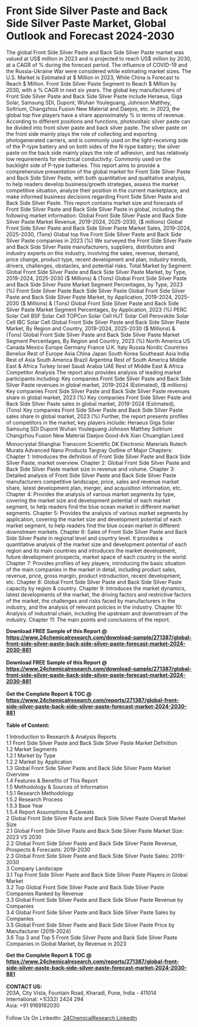 <h1>Front Side Silver Paste and Back Side Silver Paste Market, Global Outlook and Forecast 2024-2030</h1><p>The global Front Side Silver Paste and Back Side Silver Paste market was valued at US$ million in 2023 and is projected to reach US$ million by 2030, at a CAGR of % during the forecast period. The influence of COVID-19 and the Russia-Ukraine War were considered while estimating market sizes.
The U.S. Market is Estimated at $ Million in 2023, While China is Forecast to Reach $ Million.
Front Side Silver Paste Segment to Reach $ Million by 2030, with a % CAGR in next six years.
The global key manufacturers of Front Side Silver Paste and Back Side Silver Paste include Heraeus, Giga Solar, Samsung SDI, Dupont, Wuhan Youleguang, Johnson Matthey, Soltrium, Changzhou Fusion New Material and Daejoo, etc. in 2023, the global top five players have a share approximately % in terms of revenue.
According to different positions and functions, photovoltaic silver paste can be divided into front silver paste and back silver paste. The silver paste on the front side mainly plays the role of collecting and exporting photogenerated carriers, and is commonly used on the light-receiving side of the P-type battery and on both sides of the N-type battery; the silver paste on the back side mainly plays the role of adhesion, and has relatively low requirements for electrical conductivity. Commonly used on the backlight side of P-type batteries.
This report aims to provide a comprehensive presentation of the global market for Front Side Silver Paste and Back Side Silver Paste, with both quantitative and qualitative analysis, to help readers develop business/growth strategies, assess the market competitive situation, analyze their position in the current marketplace, and make informed business decisions regarding Front Side Silver Paste and Back Side Silver Paste. This report contains market size and forecasts of Front Side Silver Paste and Back Side Silver Paste in global, including the following market information:
Global Front Side Silver Paste and Back Side Silver Paste Market Revenue, 2019-2024, 2025-2030, ($ millions)
Global Front Side Silver Paste and Back Side Silver Paste Market Sales, 2019-2024, 2025-2030, (Tons)
Global top five Front Side Silver Paste and Back Side Silver Paste companies in 2023 (%)
We surveyed the Front Side Silver Paste and Back Side Silver Paste manufacturers, suppliers, distributors and industry experts on this industry, involving the sales, revenue, demand, price change, product type, recent development and plan, industry trends, drivers, challenges, obstacles, and potential risks.
Total Market by Segment:
Global Front Side Silver Paste and Back Side Silver Paste Market, by Type, 2019-2024, 2025-2030 ($ Millions) &amp; (Tons)
Global Front Side Silver Paste and Back Side Silver Paste Market Segment Percentages, by Type, 2023 (%)
    Front Side Silver Paste
    Back Side Silver Paste
Global Front Side Silver Paste and Back Side Silver Paste Market, by Application, 2019-2024, 2025-2030 ($ Millions) &amp; (Tons)
Global Front Side Silver Paste and Back Side Silver Paste Market Segment Percentages, by Application, 2023 (%)
    PERC Solar Cell
    BSF Solar Cell
    TOPCon Solar Cell
    HJT Solar Cell
    Perovskite Solar Cell
    IBC Solar Cell
Global Front Side Silver Paste and Back Side Silver Paste Market, By Region and Country, 2019-2024, 2025-2030 ($ Millions) &amp; (Tons)
Global Front Side Silver Paste and Back Side Silver Paste Market Segment Percentages, By Region and Country, 2023 (%)
    North America
        US
        Canada
        Mexico
    Europe
        Germany
        France
        U.K.
        Italy
        Russia
        Nordic Countries
        Benelux
        Rest of Europe
    Asia
        China
        Japan
        South Korea
        Southeast Asia
        India
        Rest of Asia
    South America
        Brazil
        Argentina
        Rest of South America
    Middle East &amp; Africa
        Turkey
        Israel
        Saudi Arabia
        UAE
        Rest of Middle East &amp; Africa
Competitor Analysis
The report also provides analysis of leading market participants including:
Key companies Front Side Silver Paste and Back Side Silver Paste revenues in global market, 2019-2024 (Estimated), ($ millions)
Key companies Front Side Silver Paste and Back Side Silver Paste revenues share in global market, 2023 (%)
Key companies Front Side Silver Paste and Back Side Silver Paste sales in global market, 2019-2024 (Estimated), (Tons)
Key companies Front Side Silver Paste and Back Side Silver Paste sales share in global market, 2023 (%)
Further, the report presents profiles of competitors in the market, key players include:
    Heraeus
    Giga Solar
    Samsung SDI
    Dupont
    Wuhan Youleguang
    Johnson Matthey
    Soltrium
    Changzhou Fusion New Material
    Daejoo
    Good-Ark
    Xian Chuanglian
    Leed
    Monocrystal
    Shanghai Transcom Scientific
    DK Electronic Materials
    Rutech
    Murata
    Advanced Nano Products
    Targray
Outline of Major Chapters:
Chapter 1: Introduces the definition of Front Side Silver Paste and Back Side Silver Paste, market overview.
Chapter 2: Global Front Side Silver Paste and Back Side Silver Paste market size in revenue and volume.
Chapter 3: Detailed analysis of Front Side Silver Paste and Back Side Silver Paste manufacturers competitive landscape, price, sales and revenue market share, latest development plan, merger, and acquisition information, etc.
Chapter 4: Provides the analysis of various market segments by type, covering the market size and development potential of each market segment, to help readers find the blue ocean market in different market segments.
Chapter 5: Provides the analysis of various market segments by application, covering the market size and development potential of each market segment, to help readers find the blue ocean market in different downstream markets.
Chapter 6: Sales of Front Side Silver Paste and Back Side Silver Paste in regional level and country level. It provides a quantitative analysis of the market size and development potential of each region and its main countries and introduces the market development, future development prospects, market space of each country in the world.
Chapter 7: Provides profiles of key players, introducing the basic situation of the main companies in the market in detail, including product sales, revenue, price, gross margin, product introduction, recent development, etc.
Chapter 8: Global Front Side Silver Paste and Back Side Silver Paste capacity by region &amp; country.
Chapter 9: Introduces the market dynamics, latest developments of the market, the driving factors and restrictive factors of the market, the challenges and risks faced by manufacturers in the industry, and the analysis of relevant policies in the industry.
Chapter 10: Analysis of industrial chain, including the upstream and downstream of the industry.
Chapter 11: The main points and conclusions of the report.
</p><div><b>Download FREE Sample of this Report @ 
            <a href="https://www.24chemicalresearch.com/download-sample/271387/global-front-side-silver-paste-back-side-silver-paste-forecast-market-2024-2030-881">
            https://www.24chemicalresearch.com/download-sample/271387/global-front-side-silver-paste-back-side-silver-paste-forecast-market-2024-2030-881</a></b></div><br><div><b>Download FREE Sample of this Report @ 
            <a href="https://www.24chemicalresearch.com/download-sample/271387/global-front-side-silver-paste-back-side-silver-paste-forecast-market-2024-2030-881">
            https://www.24chemicalresearch.com/download-sample/271387/global-front-side-silver-paste-back-side-silver-paste-forecast-market-2024-2030-881</a></b></div><br><div><b>Get the Complete Report & TOC @ 
            <a href="https://www.24chemicalresearch.com/reports/271387/global-front-side-silver-paste-back-side-silver-paste-forecast-market-2024-2030-881">
            https://www.24chemicalresearch.com/reports/271387/global-front-side-silver-paste-back-side-silver-paste-forecast-market-2024-2030-881</a></b></div><br>
            <b>Table of Content:</b><p>1 Introduction to Research & Analysis Reports<br />
    1.1 Front Side Silver Paste and Back Side Silver Paste Market Definition<br />
    1.2 Market Segments<br />
        1.2.1 Market by Type<br />
        1.2.2 Market by Application<br />
    1.3 Global Front Side Silver Paste and Back Side Silver Paste Market Overview<br />
    1.4 Features & Benefits of This Report<br />
    1.5 Methodology & Sources of Information<br />
        1.5.1 Research Methodology<br />
        1.5.2 Research Process<br />
        1.5.3 Base Year<br />
        1.5.4 Report Assumptions & Caveats<br />
2 Global Front Side Silver Paste and Back Side Silver Paste Overall Market Size<br />
    2.1 Global Front Side Silver Paste and Back Side Silver Paste Market Size: 2023 VS 2030<br />
    2.2 Global Front Side Silver Paste and Back Side Silver Paste Revenue, Prospects & Forecasts: 2019-2030<br />
    2.3 Global Front Side Silver Paste and Back Side Silver Paste Sales: 2019-2030<br />
3 Company Landscape<br />
    3.1 Top Front Side Silver Paste and Back Side Silver Paste Players in Global Market<br />
    3.2 Top Global Front Side Silver Paste and Back Side Silver Paste Companies Ranked by Revenue<br />
    3.3 Global Front Side Silver Paste and Back Side Silver Paste Revenue by Companies<br />
    3.4 Global Front Side Silver Paste and Back Side Silver Paste Sales by Companies<br />
    3.5 Global Front Side Silver Paste and Back Side Silver Paste Price by Manufacturer (2019-2024)<br />
    3.6 Top 3 and Top 5 Front Side Silver Paste and Back Side Silver Paste Companies in Global Market, by Revenue in 2023<br /></p><div><b>Get the Complete Report & TOC @ 
            <a href="https://www.24chemicalresearch.com/reports/271387/global-front-side-silver-paste-back-side-silver-paste-forecast-market-2024-2030-881">
            https://www.24chemicalresearch.com/reports/271387/global-front-side-silver-paste-back-side-silver-paste-forecast-market-2024-2030-881</a></b></div><br><b>CONTACT US:</b><br>
            203A, City Vista, Fountain Road, Kharadi, Pune, India - 411014<br>
            International: +1(332) 2424 294<br>
            Asia: +91 9169162030 <br><br>
            Follow Us On LinkedIn: <a href="https://www.linkedin.com/company/24chemicalresearch/">24ChemicalResearch LinkedIn</a>